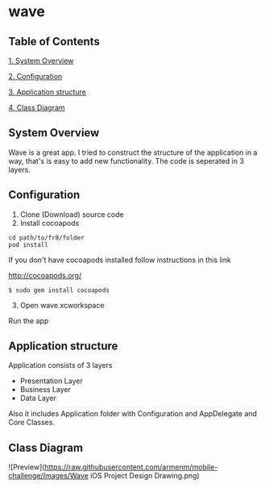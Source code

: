 # wave

## Table of Contents
[1. System Overview](#overview)

[2. Configuration](#config)

[3. Application structure](#structure)

[4. Class Diagram](#diagram)

## System Overview
Wave is a great app. I tried to construct the structure of the application in a way, that's is easy to add new functionality. The code is seperated in  3 layers.

## Configuration
1. Clone (Download) source code
2. Install cocoapods
```
cd path/to/fr8/folder
pod install
```
If you don't have cocoapods installed follow instructions in this link

http://cocoapods.org/
```
$ sudo gem install cocoapods
```

3. Open wave.xcworkspace

Run the app

## Application structure
Application consists of 3 layers

* Presentation Layer
* Business Layer
* Data Layer

Also it includes Application folder with Configuration and AppDelegate and Core Classes.

## Class Diagram

![Preview](https://raw.githubusercontent.com/armenm/mobile-challenge/Images/Wave iOS Project Design Drawing.png)
